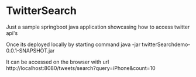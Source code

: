 # TwitterSearch
Just a sample springboot java application showcasing how to access twitter api's

Once its deployed locally by starting command
java -jar twitterSearchdemo-0.0.1-SNAPSHOT.jar 

It can be accessed on the browser with url
http://localhost:8080/tweets/search?query=iPhone&count=10
